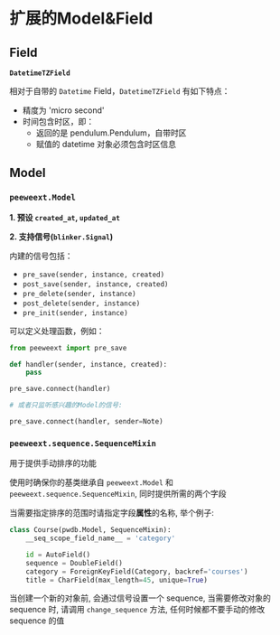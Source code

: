 # 扩展的Model&Field

## Field

**`DatetimeTZField`**

相对于自带的 `Datetime` Field，`DatetimeTZField` 有如下特点：

- 精度为 'micro second'
- 时间包含时区，即：
    - 返回的是 pendulum.Pendulum，自带时区
    - 赋值的 datetime 对象必须包含时区信息

## Model

### `peeweext.Model`

**1. 预设 `created_at`, `updated_at`**

**2. 支持信号(`blinker.Signal`)**

内建的信号包括：

- `pre_save(sender, instance, created)`
- `post_save(sender, instance, created)`
- `pre_delete(sender, instance)`
- `post_delete(sender, instance)`
- `pre_init(sender, instance)`

可以定义处理函数，例如：

```python
from peeweext import pre_save

def handler(sender, instance, created):
    pass

pre_save.connect(handler)

# 或者只监听感兴趣的Model的信号:

pre_save.connect(handler, sender=Note)
```


### `peeweext.sequence.SequenceMixin`

用于提供手动排序的功能

使用时确保你的基类继承自 `peeweext.Model` 和 `peeweext.sequence.SequenceMixin`, 同时提供所需的两个字段

当需要指定排序的范围时请指定字段**属性**的名称, 举个例子:

```python
class Course(pwdb.Model, SequenceMixin):
    __seq_scope_field_name__ = 'category'

    id = AutoField()
    sequence = DoubleField()
    category = ForeignKeyField(Category, backref='courses')
    title = CharField(max_length=45, unique=True)
```

当创建一个新的对象前, 会通过信号设置一个 sequence, 当需要修改对象的 sequence 时, 请调用 `change_sequence` 方法, 任何时候都不要手动的修改 sequence 的值

